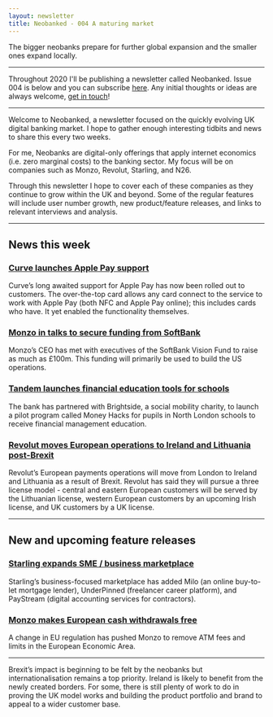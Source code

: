 ```yaml
---
layout: newsletter
title: Neobanked - 004 A maturing market
---
```


The bigger neobanks prepare for further global expansion and the smaller ones expand locally.

---

Throughout 2020 I'll be publishing a newsletter called Neobanked. Issue 004 is below and you can subscribe [here](https://neobanked.substack.com). Any initial thoughts or ideas are always welcome, [get in touch](murdo.connochie@gmail.com)!

---

Welcome to Neobanked, a newsletter focused on the quickly evolving UK digital banking market. I hope to gather enough interesting tidbits and news to share this every two weeks.

For me, Neobanks are digital-only offerings that apply internet economics (i.e. zero marginal costs) to the banking sector. My focus will be on companies such as Monzo, Revolut, Starling, and N26. 

Through this newsletter I hope to cover each of these companies as they continue to grow within the UK and beyond. Some of the regular features will include user number growth, new product/feature releases, and links to relevant interviews and analysis.

---

## News this week

### [Curve launches Apple Pay support](https://www.curve.com/en-gb/f/apple-pay)
Curve’s long awaited support for Apple Pay has now been rolled out to customers. The over-the-top card allows any card connect to the service to work with Apple Pay (both NFC and Apple Pay online); this includes cards who have. It yet enabled the functionality themselves. 

### [Monzo in talks to secure funding from SoftBank](https://www.bloomberg.com/news/articles/2020-01-26/monzo-in-talks-with-softbank-for-expansion-funding-telegraph)
Monzo’s CEO has met with executives of the SoftBank Vision Fund to raise as much as £100m. This funding will primarily be used to build the US operations. 

### [Tandem launches financial education tools for schools](https://www.crowdfundinsider.com/2019/05/147634-digital-bank-tandem-partners-with-brightside-to-provide-education-at-local-schools/)
The bank has partnered with Brightside, a social mobility charity, to launch a pilot program called Money Hacks for pupils in North London schools to receive financial management education.

### [Revolut moves European operations to Ireland and Lithuania post-Brexit](https://www.telegraph.co.uk/technology/2020/02/03/revolut-shift-european-payments-ireland-lithuania-post-brexit/)
Revolut’s European payments operations will move from London to Ireland and Lithuania as a result of Brexit. Revolut has said they will pursue a three license model - central and eastern European customers will be served by the Lithuanian license, western European customers by an upcoming Irish license, and UK customers by a UK license. 

---

## New and upcoming feature releases

### [Starling expands SME / business marketplace](https://www.starlingbank.com/news/three-new-services-for-smes-and-freelancers/)
Starling’s business-focused marketplace has added Milo (an online buy-to-let mortgage lender), UnderPinned (freelancer career platform), and PayStream (digital accounting services for contractors).

### [Monzo makes European cash withdrawals free](https://monzo.com/blog/cash-withdrawals-in-the-european-economic-area-eea-are-now-free/)
A change in EU regulation has pushed Monzo to remove ATM fees and limits in the European Economic Area.

---

Brexit’s impact is beginning to be felt by the neobanks but internationalisation remains a top priority. Ireland is likely to benefit from the newly created borders. For some, there is still plenty of work to do in proving the UK model works and building the product portfolio and brand to appeal to a wider customer base. 